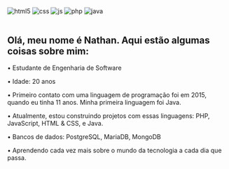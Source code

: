 <div>
  <img align="center" alt="html5" src="https://img.shields.io/badge/HTML5-E34F26?style=for-the-badge&logo=html5&logoColor=white" />
  <img align="center" alt="css" src="https://img.shields.io/badge/CSS3-1572B6?style=for-the-badge&logo=css3&logoColor=white" />
  <img align="center" alt="js" src="https://img.shields.io/badge/JavaScript-F7DF1E?style=for-the-badge&logo=javascript&logoColor=black" />
  <img align="center" alt="php" src="https://img.shields.io/badge/PHP-777BB4?style=for-the-badge&logo=php&logoColor=white" />
  <img align="center" alt="java" src="https://img.shields.io/badge/Java-007396?style=for-the-badge&logo=java&logoColor=white" />
</div>
<br/>

<h2>Olá, meu nome é Nathan. Aqui estão algumas coisas sobre mim:</h2>
<p>• Estudante de Engenharia de Software</p>
<p>• Idade: 20 anos</p>
<p>• Primeiro contato com uma linguagem de programação foi em 2015, quando eu tinha 11 anos. Minha primeira linguagem foi Java.</p>
<p>• Atualmente, estou construindo projetos com essas linguagens: PHP, JavaScript, HTML & CSS, e Java.</p>
<p>• Bancos de dados: PostgreSQL, MariaDB, MongoDB</p>
<p>• Aprendendo cada vez mais sobre o mundo da tecnologia a cada dia que passa.</p>
